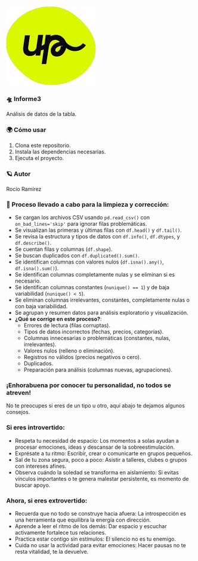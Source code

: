 ![](https://github.com/Roxy-5/Informe1/blob/main/images.jpg)

### 🛸 Informe3

Análisis de datos de la tabla.

### 🌍 Cómo usar

1. Clona este repositorio.
2. Instala las dependencias necesarias.
3. Ejecuta el proyecto.

### 🪐 Autor

Rocío Ramírez

### 🌌 Proceso llevado a cabo para la limpieza y corrección:
- Se cargan los archivos CSV usando `pd.read_csv()` con `on_bad_lines='skip'` para ignorar filas problemáticas.
- Se visualizan las primeras y últimas filas con `df.head()` y `df.tail()`.
- Se revisa la estructura y tipos de datos con `df.info()`, `df.dtypes`, y `df.describe()`.
- Se cuentan filas y columnas (`df.shape`).
- Se buscan duplicados con `df.duplicated().sum()`.
- Se identifican columnas con valores nulos (`df.isna().any()`, `df.isna().sum()`).
- Se identifican columnas completamente nulas y se eliminan si es necesario.
- Se identifican columnas constantes (`nunique() == 1`) y de baja variabilidad (`nunique() < 5`).
- Se eliminan columnas irrelevantes, constantes, completamente nulas o con baja variabilidad.
- Se agrupan y resumen datos para análisis exploratorio y visualización.
- **¿Qué se corrige en este proceso?**:
  - Errores de lectura (filas corruptas).
  - Tipos de datos incorrectos (fechas, precios, categorías).
  - Columnas innecesarias o problemáticas (constantes, nulas, irrelevantes).
  - Valores nulos (relleno o eliminación).
  - Registros no válidos (precios negativos o cero).
  - Duplicados.
  - Preparación para análisis (columnas nuevas, agrupaciones).
 
### ¡Enhorabuena por conocer tu personalidad, no todos se atreven!
No te preocupes si eres de un tipo u otro, aquí abajo te dejamos algunos consejos.
### Si eres introvertido:
- Respeta tu necesidad de espacio: Los momentos a solas ayudan a procesar emociones, ideas y descansar de la sobreestimulación.
- Exprésate a tu ritmo: Escribir, crear o comunicarte en grupos pequeños.
- Sal de tu zona segura, poco a poco: Asistir a talleres, clubes o grupos con intereses afines.
- Observa cuándo la soledad se transforma en aislamiento: Si evitas vínculos importantes o te genera malestar persistente, es momento de buscar apoyo.

### Ahora, si eres extrovertido:
- Recuerda que no todo se construye hacia afuera: La introspección es una herramienta que equilibra la energía con dirección.
- Aprende a leer el ritmo de los demás: Dar espacio y escuchar activamente fortalece tus relaciones.
- Practica estar contigo sin estímulos: El silencio no es tu enemigo.
- Cuida no usar la actividad para evitar emociones: Hacer pausas no te resta vitalidad, te la devuelve. 

